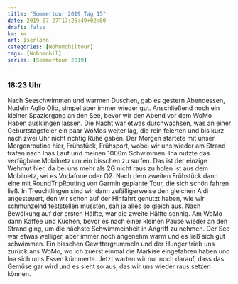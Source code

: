 ```yaml
---
title: "Sommertour 2019 Tag 15"
date: 2019-07-27T17:26:49+02:00
draft: false
km: km
ort: Iserlohn
categories: [Wohnmobiltour]
tags: [Wohnmobil]
series: [Sommertour 2019]
---
```


### 18:23 Uhr

Nach Seeschwimmen und warmen Duschen, gab es gestern  Abendessen, Nudeln Aglio Olio, simpel aber immer wieder gut. Anschließend noch ein kleiner Spaziergang an den See, bevor wir den Abend vor dem WoMo Haben ausklingen lassen.
Die Nacht war etwas durchwachsen, was an einer Geburtstagsfeier ein paar WoMos weiter lag, die rein feierten und bis kurz nach zwei Uhr nicht richtig Ruhe gaben.
Der Morgen startete mit unser Morgenroutine hier, Frühstück, Frühsport, wobei wir uns wieder am Strand trafen nach Inas Lauf und meinen 1000m Schwimmen. Ina nutzte das verfügbare Mobilnetz um ein bisschen zu surfen.
Das ist der einzige Wehmut hier, da bei uns mehr als 2G nicht raus zu holen ist aus dem Mobilnetz, sei es Vodafone oder O2.
Nach dem zweiten Frühstück dann eine mit RoundTripRouting von Garmin geplante Tour, die sich schön fahren ließ. In Treuchtlingen sind wir dann zufälligerweise den gleichen Aldi angesteuert, den wir schon auf der Hinfahrt genutzt haben, wie wir schmunzelnd feststellen mussten, sah ja alles so gleich aus. Nach Bewölkung auf der ersten Hälfte, war die zweite Hälfte sonnig. Am WoMo dann Kaffee und Kuchen, bevor es nach einer kleinen Pause wieder an den Strand ging, um die nächste Schwimmeinheit in Angriff zu nehmen. Der See war etwas welliger, aber immer noch angenehm warm und es ließ sich gut schwimmen. 
Ein bisschen Gewittergrummeln und der Hunger trieb uns zurück ans WoMo, wo ich zuerst einmal die Markise eingefahren haben und Ina sich ums Essen kümmerte.
Jetzt warten wir nur noch darauf, dass das Gemüse gar wird und es sieht so aus, das wir uns wieder raus setzen können.
